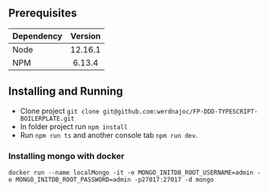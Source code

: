 ## Prerequisites

|Dependency|Version|
|:---------|:-----:|
|Node      | 12.16.1 |
|NPM       | 6.13.4 |

## Installing and Running
- Clone project `git clone git@github.com:werdnajoc/FP-DDD-TYPESCRIPT-BOILERPLATE.git`
- In folder project run `npm install`
- Run `npm run ts` and another console tab `npm run dev`.

### Installing mongo with docker
```
docker run --name localMongo -it -e MONGO_INITDB_ROOT_USERNAME=admin -e MONGO_INITDB_ROOT_PASSWORD=admin -p27017:27017 -d mongo
```
